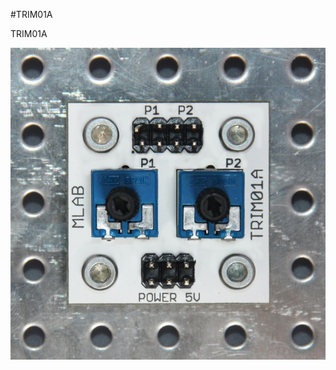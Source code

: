 <!--- PrjInfo ---> <!--- Please remove this line after manually editing --->
<!--- 00a56be08b96043df9e37d6aff7b6990 --->
<!--- Created:20170112-18:22: ---> 
<!--- Author:Mlab: ---> 
<!--- AuthorEmail:mlab@mlab.cz: ---> 
<!--- Tags:imported: ---> 
<!--- Ust:http://www.ust.cz/shop/product_info.php?products_id=179&osCsid=4fabde742e43779fbfe2d2a7e3edc83b: ---> 
<!--- Name:TRIM01A: --->
#TRIM01A 
<!--- LongName --->

<!--- ELongName ---> 

<!--- Lead --->
TRIM01A
<!--- ELead ---> 

![LeadImg](TRIM01A_Small.jpg) 


​
​
<!--- Description --->
<!--- EDescription --->
<!--- Content --->
<!--- EContent --->
            